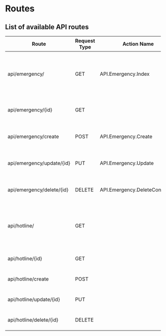 ﻿# Routes

## List of available API routes

| Route | Request Type | Action Name | Description | Parameters | Return Value |
| - | - | - | - | - | - |
| api/emergency/ | GET | API.Emergency.Index | Obtains an array of emergencies. | | emergencies (array) - Each item contains key-value pair of elements |
| api/emergency/{id} | GET | | Obtains a single emergency data. | Id - Emergency ID | emergency, status |
| api/emergency/create | POST | API.Emergency.Create | Submits an emergency data into the DB. | Id,Latitude,Longitude,UserId | emergency, success
| api/emergency/update/{id} | PUT | API.Emergency.Update | Updates an emergency data from the DB. | Id - Emergency ID | status |
| api/emergency/delete/{id} | DELETE | API.Emergency.DeleteConfirmed | Deletes an emergency data from the DB. | Id - Emergency ID | status, redirect |
| api/hotline/ | GET |  | Obtains an array of hotline. | | hotline (array) - Each item contains key-value pair of elements |
| api/hotline/{id} | GET | | Obtains a single hotline data. | Id - Hotline ID | hotline, status |
| api/hotline/create | POST |  | Submits a hotline data into the DB. | Id,Latitude,Longitude,UserId | hotline, status
| api/hotline/update/{id} | PUT | | Updates a hotline data from the DB. | Id - Hotline ID | status, redirect, hotline |
| api/hotline/delete/{id} | DELETE |  | Deletes a hotline data from the DB. | Id - Hotline ID | status, redirect |
